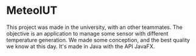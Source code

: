 # MeteoIUT
This project was made in the university, with an other teammates. The objective is an application to manage some sensor with different temperature generation. We made some conception, and the best quality we know at this day. It's made in Java with the API JavaFX.
